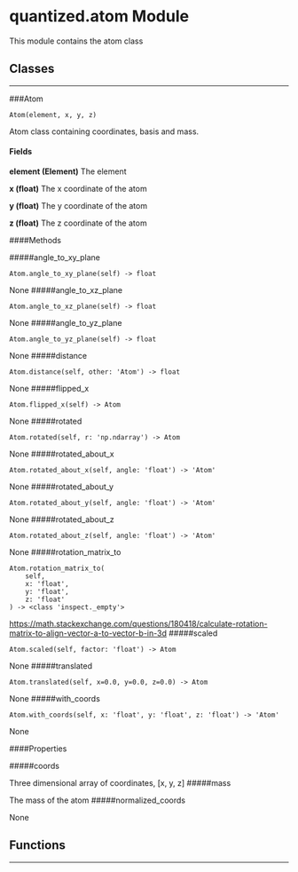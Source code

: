 # quantized.atom Module

This module contains the atom class



## Classes

---

###Atom

```
Atom(element, x, y, z)
```
Atom class containing coordinates, basis and mass.

#### Fields

 **element (Element)** The element

 **x (float)** The x coordinate of the atom

 **y (float)** The y coordinate of the atom

 **z (float)** The z coordinate of the atom

####Methods

#####angle\_to\_xy\_plane
```
Atom.angle_to_xy_plane(self) -> float
```


None
#####angle\_to\_xz\_plane
```
Atom.angle_to_xz_plane(self) -> float
```


None
#####angle\_to\_yz\_plane
```
Atom.angle_to_yz_plane(self) -> float
```


None
#####distance
```
Atom.distance(self, other: 'Atom') -> float
```


None
#####flipped\_x
```
Atom.flipped_x(self) -> Atom
```


None
#####rotated
```
Atom.rotated(self, r: 'np.ndarray') -> Atom
```


None
#####rotated\_about\_x
```
Atom.rotated_about_x(self, angle: 'float') -> 'Atom'
```


None
#####rotated\_about\_y
```
Atom.rotated_about_y(self, angle: 'float') -> 'Atom'
```


None
#####rotated\_about\_z
```
Atom.rotated_about_z(self, angle: 'float') -> 'Atom'
```


None
#####rotation\_matrix\_to
```
Atom.rotation_matrix_to(
    self,
    x: 'float',
    y: 'float',
    z: 'float'
) -> <class 'inspect._empty'>
```


https://math.stackexchange.com/questions/180418/calculate-rotation-matrix-to-align-vector-a-to-vector-b-in-3d
#####scaled
```
Atom.scaled(self, factor: 'float') -> Atom
```


None
#####translated
```
Atom.translated(self, x=0.0, y=0.0, z=0.0) -> Atom
```


None
#####with\_coords
```
Atom.with_coords(self, x: 'float', y: 'float', z: 'float') -> 'Atom'
```


None



####Properties

#####coords


Three dimensional array of coordinates, [x, y, z]
#####mass


The mass of the atom
#####normalized\_coords


None







## Functions

----

